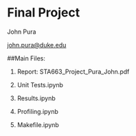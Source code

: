 # Final Project

John Pura

<john.pura@duke.edu>

##Main Files:

1. Report: STA663_Project_Pura_John.pdf

2. Unit Tests.ipynb

3. Results.ipynb

4. Profiling.ipynb

5. Makefile.ipynb
